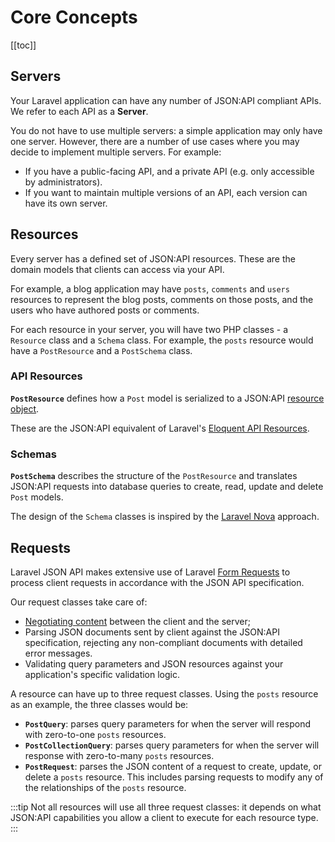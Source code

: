 # Core Concepts

[[toc]]

## Servers

Your Laravel application can have any number of JSON:API compliant
APIs. We refer to each API as a **Server**.

You do not have to use multiple servers: a simple application
may only have one server. However, there are a number of use cases where
you may decide to implement multiple servers. For example:

- If you have a public-facing API, and a private API (e.g. only accessible
by administrators).
- If you want to maintain multiple versions of an API, each version can
have its own server.

## Resources

Every server has a defined set of JSON:API resources. These are the domain
models that clients can access via your API.

For example, a blog application may have `posts`, `comments` and `users`
resources to represent the blog posts, comments on those posts, and the
users who have authored posts or comments.

For each resource in your server, you will have two PHP classes -
a `Resource` class and a `Schema` class. For example, the `posts` resource
would have a `PostResource` and a `PostSchema` class.

### API Resources

**`PostResource`** defines how a `Post` model is serialized to a JSON:API
[resource object](https://jsonapi.org/format/#document-resource-objects).

These are the JSON:API equivalent of Laravel's
[Eloquent API Resources](https://laravel.com/docs/eloquent-resources).

### Schemas

**`PostSchema`** describes the structure of the `PostResource` and
translates JSON:API requests into database queries to create, read,
update and delete `Post` models.

The design of the `Schema` classes
is inspired by the [Laravel Nova](https://nova.laravel.com/docs) approach.

## Requests

Laravel JSON API makes extensive use of Laravel
[Form Requests](https://laravel.com/docs/validation#form-request-validation)
to process client requests in accordance with the JSON API specification.

Our request classes take care of:

- [Negotiating content](https://jsonapi.org/format/#content-negotiation)
between the client and the server;
- Parsing JSON documents sent by client against the JSON:API specification,
rejecting any non-compliant documents with detailed error messages.
- Validating query parameters and JSON resources against your application's
specific validation logic.

A resource can have up to three request classes. Using the `posts` resource
as an example, the three classes would be:

- **`PostQuery`**: parses query parameters for when the server will respond with
zero-to-one `posts` resources.
- **`PostCollectionQuery`**: parses query parameters for when the server will
response with zero-to-many `posts` resources.
- **`PostRequest`**: parses the JSON content of a request to create, update,
or delete a `posts` resource. This includes parsing requests to modify
any of the relationships of the `posts` resource.

:::tip
Not all resources will use all three request classes: it depends on what
JSON:API capabilities you allow a client to execute for each resource type.
:::
